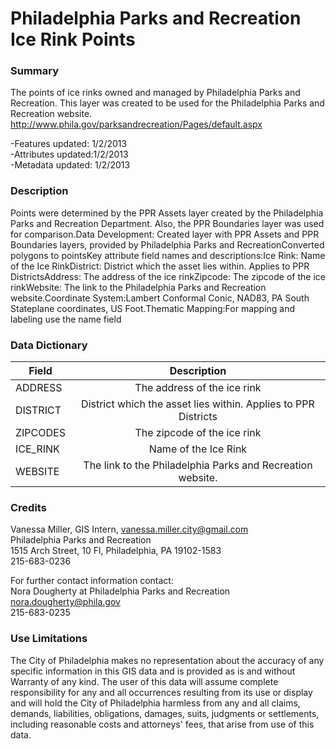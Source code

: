 # Philadelphia Parks and Recreation Ice Rink Points

### Summary  

The points of ice rinks owned and managed by Philadelphia Parks and Recreation. This layer was created to be used for the Philadelphia Parks and Recreation website. http://www.phila.gov/parksandrecreation/Pages/default.aspx  
  
-Features updated: 1/2/2013  
-Attributes updated:1/2/2013  
-Metadata updated: 1/2/2013

### Description  

Points were determined by the PPR Assets layer created by the Philadelphia Parks and Recreation Department. Also, the PPR Boundaries layer was used for comparison.Data Development: Created layer with PPR Assets and PPR Boundaries layers, provided by Philadelphia Parks and RecreationConverted polygons to pointsKey attribute field names and descriptions:Ice Rink: Name of the Ice RinkDistrict: District which the asset lies within. Applies to PPR DistrictsAddress: The address of the ice rinkZipcode: The zipcode of the ice rinkWebsite: The link to the Philadelphia Parks and Recreation website.Coordinate System:Lambert Conformal Conic, NAD83, PA South Stateplane coordinates, US Foot.Thematic Mapping:For mapping and labeling use the name field  

### Data Dictionary

| Field | Description  
| ----- | :----------:  
| ADDRESS | The address of the ice rink
| DISTRICT | District which the asset lies within. Applies to PPR Districts
| ZIPCODES | The zipcode of the ice rink 
| ICE_RINK |  Name of the Ice Rink 
| WEBSITE | The link to the Philadelphia Parks and Recreation website. 


### Credits  

Vanessa Miller, GIS Intern, vanessa.miller.city@gmail.com  
Philadelphia Parks and Recreation  
1515 Arch Street, 10 Fl, Philadelphia, PA  19102-1583  
215-683-0236  
  
  
For further contact information contact:   
Nora Dougherty at Philadelphia Parks and Recreation  
nora.dougherty@phila.gov  
215-683-0235

### Use Limitations  

The City of Philadelphia makes no representation about the accuracy of any specific information in this GIS data and is provided as is and without Warranty of any kind. The user of this data will assume complete responsibility for any and all occurrences resulting from its use or display and will hold the City of Philadelphia harmless from any and all claims, demands, liabilities, obligations, damages, suits, judgments or settlements, including reasonable costs and attorneys' fees, that arise from use of this data.
